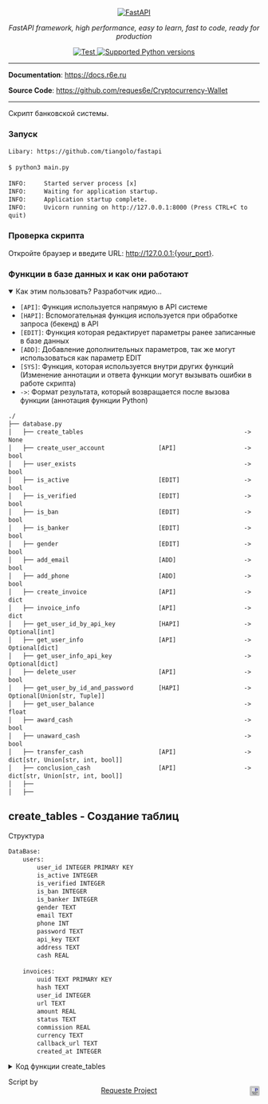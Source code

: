 <p align="center">
  <a href="https://fastapi.tiangolo.com"><img src="https://fastapi.tiangolo.com/img/logo-margin/logo-teal.png" alt="FastAPI"></a>
</p>
<p align="center">
    <em>FastAPI framework, high performance, easy to learn, fast to code, ready for production</em>
</p>
<p align="center">
<a href="https://github.com/reques6e/Cryptocurrency-Wallet/tree/main/tests" target="_blank">
    <img src="https://github.com/tiangolo/fastapi/workflows/Test/badge.svg?event=push&branch=master" alt="Test">
</a>
<a href="https://github.com/reques6e/Cryptocurrency-Wallet/releases" target="_blank">
    <img src="https://img.shields.io/pypi/pyversions/fastapi.svg?color=%2334D058" alt="Supported Python versions">
</a>
</p>

---

**Documentation**: <a href="https://github.com/reques6e/Cryptocurrency-Wallet/blob/main/README.md" target="_blank">https://docs.r6e.ru</a>

**Source Code**: <a href="https://github.com/reques6e/Cryptocurrency-Wallet" target="_blank">https://github.com/reques6e/Cryptocurrency-Wallet</a>

---

Скрипт банковской системы.


### Запуск

<div class="block_code">

```console
Libary: https://github.com/tiangolo/fastapi

$ python3 main.py

INFO:     Started server process [x]
INFO:     Waiting for application startup.
INFO:     Application startup complete.
INFO:     Uvicorn running on http://127.0.0.1:8000 (Press CTRL+C to quit)
```

</div>

### Проверка скрипта

Откройте браузер и введите URL: <a href="http://127.0.0.1:8000" class="external-link" target="_blank">http://127.0.0.1:{your_port}</a>.


### Функции в базе данных и как они работают

<details markdown="1" open>
<summary>Как этим пользовать? Разработчик идио...</summary>

* `[API]`: Функция используется напрямую в API системе 
* `[HAPI]`: Вспомогательная функция используется при обработке запроса (бекенд) в API
* `[EDIT]`: Функция которая редактирует параметры ранее записанные в базе данных
* `[ADD]`: Добавление дополнительных параметров, так же могут использоваться как параметр EDIT
* `[SYS]`: Функция, которая используется внутри других функций (Изменение аннотации и ответа функции могут вызывать ошибки в работе скрипта)
* `->`: Формат результата, который возвращается после вызова функции (аннотация функции Python)
</details>

```
./
├── database.py
│   ├── create_tables                                             -> None
│   ├── create_user_account               [API]                   -> bool
│   ├── user_exists                                               -> bool
│   ├── is_active                         [EDIT]                  -> bool
│   ├── is_verified                       [EDIT]                  -> bool
│   ├── is_ban                            [EDIT]                  -> bool
│   ├── is_banker                         [EDIT]                  -> bool
│   ├── gender                            [EDIT]                  -> bool
│   ├── add_email                         [ADD]                   -> bool
│   ├── add_phone                         [ADD]                   -> bool
│   ├── create_invoice                    [API]                   -> dict
│   ├── invoice_info                      [API]                   -> dict
│   ├── get_user_id_by_api_key            [HAPI]                  -> Optional[int]
│   ├── get_user_info                     [API]                   -> Optional[dict]
│   ├── get_user_info_api_key                                     -> Optional[dict]
│   ├── delete_user                       [API]                   -> bool
│   ├── get_user_by_id_and_password       [HAPI]                  -> Optional[Union[str, Tuple]]
│   ├── get_user_balance                                          -> float
│   ├── award_cash                                                -> bool
│   ├── unaward_cash                                              -> bool
│   ├── transfer_cash                     [API]                   -> dict[str, Union[str, int, bool]]
│   ├── conclusion_cash                   [API]                   -> dict[str, Union[str, int, bool]]
│   ├── 
│   ├── 

```


## create_tables - Создание таблиц

Структура 

```
DataBase:
    users:
        user_id INTEGER PRIMARY KEY
        is_active INTEGER
        is_verified INTEGER
        is_ban INTEGER
        is_banker INTEGER
        gender TEXT
        email TEXT
        phone INT
        password TEXT
        api_key TEXT
        address TEXT
        cash REAL
    
    invoices:
        uuid TEXT PRIMARY KEY
        hash TEXT
        user_id INTEGER
        url TEXT
        amount REAL
        status TEXT
        commission REAL
        currency TEXT
        callback_url TEXT
        created_at INTEGER
```


<details markdown="1">
<summary>Код функции create_tables</summary>

Код из репозитория (актуальный): <a href="https://github.com/reques6e/Cryptocurrency-Wallet/blob/main/database.py#L26">database.py</a>

```python
    async def create_tables(self):        
        await self.cursor.execute('''
            CREATE TABLE IF NOT EXISTS users (
                user_id INTEGER PRIMARY KEY,
                is_active INTEGER,
                is_verified INTEGER,
                is_ban INTEGER,
                is_banker INTEGER,
                gender TEXT,
                email TEXT,
                phone INT,
                password TEXT,
                api_key TEXT,
                address TEXT,
                cash REAL
            )
        ''')

        await self.cursor.execute('''
            CREATE TABLE IF NOT EXISTS invoices (
                uuid TEXT PRIMARY KEY,
                hash TEXT,
                user_id INTEGER,
                url TEXT,
                amount REAL,
                status TEXT,
                commission REAL,
                currency TEXT,
                callback_url TEXT,
                created_at INTEGER
            )
        ''')

        await self.connection.commit()
        if self.cursor.rowcount == 0:
            await logger('info', 'Таблицы в базе данных уже существуют')
        else:
            await logger('info', 'Таблицы в базе данных были созданы')
```

</details>


Script by <a href='https://github.com/reques6e' style='display: block; text-align: center;'>Requeste Project<img src='https://github.com/reques6e/reques6e/blob/main/assets/images.png?v=1' alt='Мой баннер' width='20' height='20' style='float: right;'></a>
